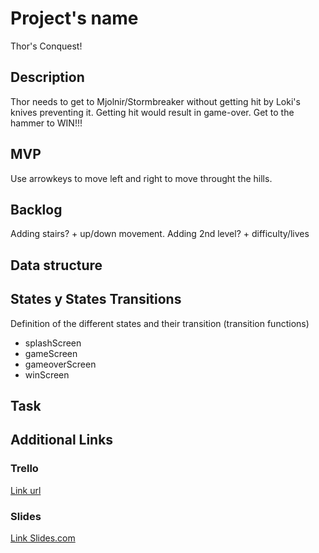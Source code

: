 # Project's name
Thor's Conquest!


## Description
Thor needs to get to Mjolnir/Stormbreaker without getting hit by Loki's knives preventing it.
Getting hit would result in game-over. Get to the hammer to WIN!!!


## MVP
Use arrowkeys to move left and right to move throught the hills.


## Backlog
Adding stairs? + up/down movement.
Adding 2nd level? + difficulty/lives

## Data structure




## States y States Transitions
Definition of the different states and their transition (transition functions)

- splashScreen
- gameScreen
- gameoverScreen
- winScreen


## Task



## Additional Links


### Trello
[Link url](https://trello.com)


### Slides
[Link Slides.com](http://slides.com)



